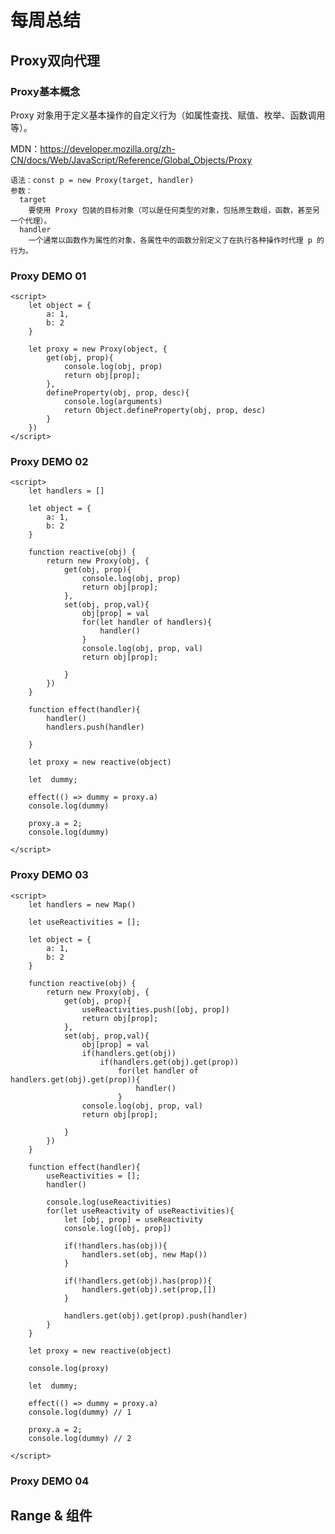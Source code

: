 # 每周总结

## Proxy双向代理

### Proxy基本概念

Proxy 对象用于定义基本操作的自定义行为（如属性查找、赋值、枚举、函数调用等）。

MDN：https://developer.mozilla.org/zh-CN/docs/Web/JavaScript/Reference/Global_Objects/Proxy

    语法：const p = new Proxy(target, handler)
    参数：
      target
        要使用 Proxy 包装的目标对象（可以是任何类型的对象，包括原生数组，函数，甚至另一个代理）。
      handler
        一个通常以函数作为属性的对象，各属性中的函数分别定义了在执行各种操作时代理 p 的行为。

### Proxy DEMO 01

    <script>
        let object = {
            a: 1,
            b: 2
        }

        let proxy = new Proxy(object, {
            get(obj, prop){
                console.log(obj, prop)
                return obj[prop];
            },
            defineProperty(obj, prop, desc){
                console.log(arguments)
                return Object.defineProperty(obj, prop, desc)
            }
        })
    </script>
    
### Proxy DEMO 02

    <script>
        let handlers = []

        let object = {
            a: 1,
            b: 2
        }

        function reactive(obj) {
            return new Proxy(obj, {
                get(obj, prop){
                    console.log(obj, prop)
                    return obj[prop];
                },
                set(obj, prop,val){
                    obj[prop] = val
                    for(let handler of handlers){
                        handler()
                    }
                    console.log(obj, prop, val)
                    return obj[prop];

                }
            })
        }

        function effect(handler){
            handler()
            handlers.push(handler)
            
        }

        let proxy = new reactive(object)

        let  dummy;

        effect(() => dummy = proxy.a)
        console.log(dummy)
        
        proxy.a = 2;
        console.log(dummy)

    </script>
    
### Proxy DEMO 03


    <script>
        let handlers = new Map()

        let useReactivities = [];

        let object = {
            a: 1,
            b: 2
        }

        function reactive(obj) {
            return new Proxy(obj, {
                get(obj, prop){
                    useReactivities.push([obj, prop])
                    return obj[prop];
                },
                set(obj, prop,val){
                    obj[prop] = val
                    if(handlers.get(obj))
                        if(handlers.get(obj).get(prop))
                            for(let handler of handlers.get(obj).get(prop)){
                                handler()
                            }
                    console.log(obj, prop, val)
                    return obj[prop];

                }
            })
        }

        function effect(handler){
            useReactivities = [];
            handler()

            console.log(useReactivities)
            for(let useReactivity of useReactivities){
                let [obj, prop] = useReactivity
                console.log([obj, prop])

                if(!handlers.has(obj)){
                    handlers.set(obj, new Map())
                }

                if(!handlers.get(obj).has(prop)){
                    handlers.get(obj).set(prop,[])
                }

                handlers.get(obj).get(prop).push(handler)
            }
        }

        let proxy = new reactive(object)

        console.log(proxy)

        let  dummy;

        effect(() => dummy = proxy.a)
        console.log(dummy) // 1
        
        proxy.a = 2;
        console.log(dummy) // 2

    </script>
 
 
### Proxy DEMO 04

    
## Range & 组件
